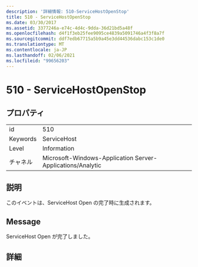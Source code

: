 ```yaml
---
description: '詳細情報: 510-ServiceHostOpenStop'
title: 510 - ServiceHostOpenStop
ms.date: 03/30/2017
ms.assetid: 3377246a-e74c-4d4c-9dda-36d21bd5a48f
ms.openlocfilehash: d4f1f3eb25fee9095ce4839a5091746a4f3f8a7f
ms.sourcegitcommit: ddf7edb67715a5b9a45e3dd44536dabc153c1de0
ms.translationtype: MT
ms.contentlocale: ja-JP
ms.lasthandoff: 02/06/2021
ms.locfileid: "99656203"
---
```

# <a name="510---servicehostopenstop"></a>510 - ServiceHostOpenStop

## <a name="properties"></a>プロパティ  
  
|||  
|-|-|  
|id|510|  
|Keywords|ServiceHost|  
|Level|Information|  
|チャネル|Microsoft-Windows-Application Server-Applications/Analytic|  
  
## <a name="description"></a>説明  

 このイベントは、ServiceHost Open の完了時に生成されます。  
  
## <a name="message"></a>Message  

 ServiceHost Open が完了しました。  
  
## <a name="details"></a>詳細

